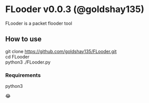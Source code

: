 # FLooder v0.0.3 (@goldshay135)

FLooder is a packet flooder tool

## How to use
  git clone https://github.com/goldshay135/FLooder.git <br />
  cd FLooder <br />
  python3 ./FLooder.py <br />

### Requirements
  python3

:joy: <br />
